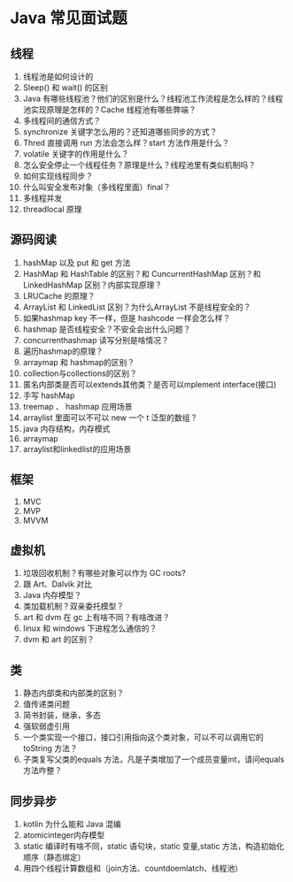# Java 常见面试题

## 线程
1. 线程池是如何设计的
2. Sleep() 和 wait() 的区别
3. Java 有哪些线程池？他们的区别是什么？线程池工作流程是怎么样的？线程池实现原理是怎样的？Cache 线程池有哪些弊端？
4. 多线程间的通信方式？
5. synchronize 关键字怎么用的？还知道哪些同步的方式？
6. Thred 直接调用 run 方法会怎么样？start 方法作用是什么？
7. volatile 关键字的作用是什么？
8. 怎么安全停止一个线程任务？原理是什么？线程池里有类似机制吗？
9. 如何实现线程同步？
10. 什么叫安全发布对象（多线程里面）final？
11. 多线程并发
12. threadlocal 原理

## 源码阅读
1. hashMap 以及 put 和 get 方法
2. HashMap 和 HashTable 的区别？和 CuncurrentHashMap 区别？和 LinkedHashMap 区别？内部实现原理？
3. LRUCache 的原理？
4. ArrayList 和 LinkedList 区别？为什么ArrayList 不是线程安全的？
5. 如果hashmap key 不一样，但是 hashcode 一样会怎么样？
6. hashmap 是否线程安全？不安全会出什么问题？
7. concurrenthashmap 读写分别是啥情况？
8. 遍历hashmap的原理？
9. arraymap 和 hashmap的区别？
10. collection与collections的区别？
11. 匿名内部类是否可以extends其他类？是否可以mplement interface(接口)
12. 手写 hashMap
13. treemap 、 hashmap 应用场景
14. arraylist 里面可以不可以 new 一个 t 泛型的数组？
15. java 内存结构，内存模式
16. arraymap
17. arraylist和linkedlist的应用场景

## 框架
1. MVC
2. MVP
3. MVVM

## 虚拟机
1. 垃圾回收机制？有哪些对象可以作为 GC roots?
2. 跟 Art、Dalvik 对比
3. Java 内存模型？
4. 类加载机制？双亲委托模型？
5. art 和 dvm 在 gc 上有啥不同？有啥改进？
6. linux 和 windows 下进程怎么通信的？
7. dvm 和 art 的区别？

## 类
1. 静态内部类和内部类的区别？
2. 值传递类问题
3. 简书封装，继承，多态
4. 强软弱虚引用
5. 一个类实现一个接口，接口引用指向这个类对象，可以不可以调用它的 toString 方法？
6. 子类复写父类的equals 方法，凡是子类增加了一个成员变量int，请问equals 方法咋整？


## 同步异步
1. kotlin 为什么能和 Java 混编
2. atomicinteger内存模型
3. static 编译时有啥不同，static 语句块，static 变量,static 方法，构造初始化顺序（静态绑定）
4. 用四个线程计算数组和（join方法、countdoemlatch、线程池）







